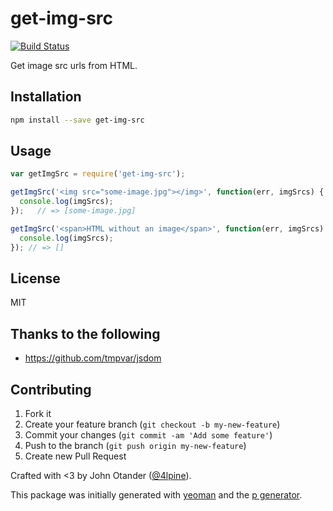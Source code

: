 # get-img-src

[![Build Status](https://secure.travis-ci.org/johnotander/get-img-src.png?branch=master)](https://travis-ci.org/johnotander/get-img-src)

Get image src urls from HTML.

## Installation

```bash
npm install --save get-img-src
```

## Usage

```javascript
var getImgSrc = require('get-img-src');

getImgSrc('<img src="some-image.jpg"></img>', function(err, imgSrcs) {
  console.log(imgSrcs);
});   // => [some-image.jpg]

getImgSrc('<span>HTML without an image</span>', function(err, imgSrcs) {
  console.log(imgSrcs);
}); // => []
```

## License

MIT

## Thanks to the following

* <https://github.com/tmpvar/jsdom>

## Contributing

1. Fork it
2. Create your feature branch (`git checkout -b my-new-feature`)
3. Commit your changes (`git commit -am 'Add some feature'`)
4. Push to the branch (`git push origin my-new-feature`)
5. Create new Pull Request

Crafted with <3 by John Otander ([@4lpine](https://twitter.com/4lpine)).

This package was initially generated with [yeoman](http://yeoman.io) and the [p generator](https://github.com/johnotander/generator-p.git).
